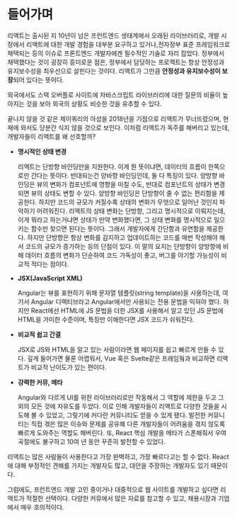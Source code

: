 # 들어가며

리액트는 출시된 지 10년이 넘은 프런트엔드 생태계에서 오래된 라이브러리로, 개발 시장에서 리액트에 대한 개발 경험을 대부분 요구하고 있거나,전자정부 표준 프레임워크로 채택되는 등의 이슈로 프론트엔드 개발자에겐 필수적인 기술로 자리 잡았다. 정부에서 채택했다는 것이 굉장히 흥미로운 점은, 정부에서 담당하는 프로젝트는 항상 안정성과 유지보수성을 최우선으로 살핀다는 것이다. 리액트가 그만큼 <b>안정성과 유지보수성이 보장</b>되어 있다는 뜻이다.

외국에서도 스택 오버플로 사이트에 자바스크립트 라이브러리에 대한 질문의 비율이 높아지는 것을 보아 외국의 상황도 비슷한 것을 유추할 수 있다.

끝나지 않을 것 같은 제이쿼리의 아성을 2018년을 기점으로 리액트가 무너뜨렸으며, 현재에 와서도 당분간 식지 않을 것으로 보인다. 이처럼 리액트가 독주를 해버리고 있는데, 개발자들이 리액트를 왜 선호할까?

- <b>명시적인 상태 변경</b>
    
    리액트는 단방향 바인딩만을 지원한다. 이게 뭔 뜻이냐면, 데이터의 흐름이 한쪽으로만 간다는 뜻이다. 반대되는건 양바향 바인딩인데, 둘 다 특징이 있다.
    양방향 바인딩은 뷰의 변화가 컴포넌트에 영향을 미칠 수도, 반대로 컴포넌트의 상태가 변경되면 뷰의 상태도 변할 수 있다. 양방향 바인딩은 단방향이 줄 수 없는 편리함을 제공한다. 하지만 코드의 규모가 커질수록 상태의 변화가 무엇으로 일어난 것인지 파악하기 어려워진다.
    리액트의 상태 변화는 단방향, 그리고 명시적으로 이뤄지는데, 이게 뭐라고 하는거냐면 상태가 만약 변화했다면, 그 상태 변화를 명시적으로 일으키는 함수만 찾으면 된다는 뜻이다. 그래서 개발자에게 간단함과 유연함을 제공한다. 하지만 단방향은 항상 변화를 감지하고 업데이트하는 코드를 매번 작성해야 해서 코드의 규모가 증가하는 등의 단점이 있다.
    이 말의 요지는 단방향이 양방향에 비해 데이터 흐름의 변화가 단순하여 코드 가독성이 좋고, 버그를 야기할 가능성이 비교적 적다는 점이다.
    
- <b>JSX(JavaScript XML)</b>
    
    Angular는 뷰를 표현하기 위해 문자열 템플릿(string template)을 사용하는데, 여기서 Angular 디렉티브라고 Angular에서만 사용되는 전용 문법을 익혀야 했다.
    하지만 React에선 HTML에 JS 문법을 더한 JSX를 사용해서 알고 있던 JS 문법에 HTML을 가미한 수준이며, 특징만 이해한다면 JSX 코드가 쉬워진다. 
    
- <b>비교적 쉽고 간결</b>
    
    JSX로 JS와 HTML을 알고 있는 사람이라면 웹 페이지를 쉽고 빠르게 만들 수 있다. 깊게 들어가면 물론 어렵워서, Vue 혹은 Svelte같은 프레임웤과 비교하면 리액트가 비교적 난이도가 있는 편이다.
    
- <b>강력한 커뮤, 메타</b>
    
    Angular와 다르게 UI를 위한 라이브러리로만 작동해서 그 역할에 제한을 두고 그 외의 모든 것에 자유도를 두었다. 이로 인해 개발자들이 리액트로 다양한 것들을 시도해 볼 수 있었고, 그렇기에 커다란 커뮤니티도 얻을 수 있게 됐다. 발전한 커뮤니티는 직접 겪은 많은 이슈와 문제를 공유해 다른 개발자들이 어려움을 겪지 않도록 빠르게 도와주는 역할도 해버린다.
    또, React 핵심 개발을 메타가 스폰해줘서 우여곡절에도 불구하고 10여 년 동안 꾸준히 발전할 수 있었다.
    

리액트는 많은 사람들이 사용한다고 가장 완벽하고, 가장 빠르다고는 할 수 없다. React에 대해 부정적인 견해를 가지는 개발자도 많고, 대안을 주장하는 개발자도 있기 때문이다.

그럼에도, 프런트엔드 개발 고민 중이거나 대중적으로 웹 사이트를 개발하고 싶다면 리액트가 적절한 선택이다. 다양한 커뮤에서 많은 자료를 참고할 수 있고, 채용시장과 기업에서 매우 호의적이다.